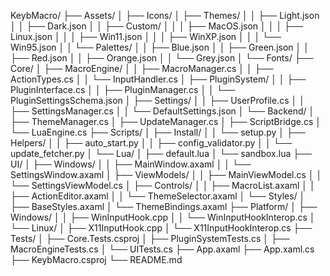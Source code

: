 KeybMacro/
├── Assets/
│   ├── Icons/
│   ├── Themes/
│   │   ├── Light.json
│   │   ├── Dark.json
│   │   ├── Custom/
│   │   │    ├── MacOS.json
│   │   │    ├── Linux.json
│   │   │    ├── Win11.json
│   │   │    ├── WinXP.json
│   │   │    └── Win95.json
│   │   └── Palettes/
│   │       ├── Blue.json
│   │       ├── Green.json
│   │       ├── Red.json
│   │       ├── Orange.json
│   │       └── Grey.json
│   └── Fonts/
├── Core/
│   ├── MacroEngine/
│   │   ├── MacroManager.cs
│   │   ├── ActionTypes.cs
│   │   └── InputHandler.cs
│   ├── PluginSystem/
│   │   ├── PluginInterface.cs
│   │   ├── PluginManager.cs
│   │   └── PluginSettingsSchema.json
│   ├── Settings/
│   │   ├── UserProfile.cs
│   │   ├── SettingsManager.cs
│   │   └── DefaultSettings.json
│   └── Backend/
│       ├── ThemeManager.cs
│       ├── UpdateManager.cs
│       ├── ScriptBridge.cs
│       └── LuaEngine.cs
├── Scripts/
│   ├── Install/
│   │   └── setup.py
│   ├── Helpers/
│   │   ├── auto_start.py
│   │   ├── config_validator.py
│   │   └── update_fetcher.py
│   └── Lua/
│       ├── default.lua
│       └── sandbox.lua
├── UI/
│   ├── Windows/
│   │   ├── MainWindow.axaml
│   │   └── SettingsWindow.axaml
│   ├── ViewModels/
│   │   ├── MainViewModel.cs
│   │   └── SettingsViewModel.cs
│   ├── Controls/
│   │   ├── MacroList.axaml
│   │   ├── ActionEditor.axaml
│   │   └── ThemeSelector.axaml
│   └── Styles/
│       ├── BaseStyles.axaml
│       └── ThemeBindings.axaml
├── Platform/
│   ├── Windows/
│   │   ├── WinInputHook.cpp
│   │   └── WinInputHookInterop.cs
│   └── Linux/
│       ├── X11InputHook.cpp
│       └── X11InputHookInterop.cs
├── Tests/
│   ├── Core.Tests.csproj
│   ├── PluginSystemTests.cs
│   ├── MacroEngineTests.cs
│   └── UITests.cs
├── App.axaml
├── App.xaml.cs
├── KeybMacro.csproj
└── README.md
